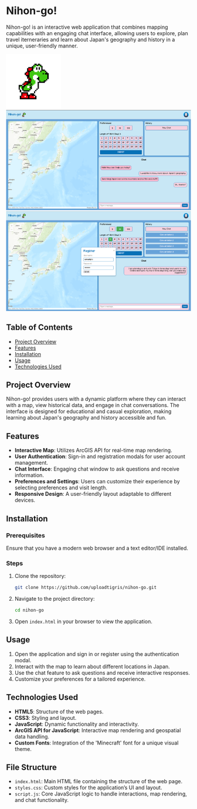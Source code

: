 # Nihon-go!

Nihon-go! is an interactive web application that combines mapping capabilities with an engaging chat interface, allowing users to explore, plan travel iterneraries and learn about Japan's geography and history in a unique, user-friendly manner.

<img src="pictures/pngwing.com.png" alt="Nihon-go Icon" width="150" height="150">

<img src="pictures/Screenshot 2024-11-03 131629.png" alt="Nihon-go Screenshot" width="700">
<img src="pictures/Screenshot 2024-11-03 131831.png" alt="Nihon-go Screenshot" width="700">

## Table of Contents
- [Project Overview](#project-overview)
- [Features](#features)
- [Installation](#installation)
- [Usage](#usage)
- [Technologies Used](#technologies-used)

## Project Overview
Nihon-go! provides users with a dynamic platform where they can interact with a map, view historical data, and engage in chat conversations. The interface is designed for educational and casual exploration, making learning about Japan's geography and history accessible and fun.

## Features
- **Interactive Map**: Utilizes ArcGIS API for real-time map rendering.
- **User Authentication**: Sign-in and registration modals for user account management.
- **Chat Interface**: Engaging chat window to ask questions and receive information.
- **Preferences and Settings**: Users can customize their experience by selecting preferences and visit length.
- **Responsive Design**: A user-friendly layout adaptable to different devices.

## Installation

### Prerequisites
Ensure that you have a modern web browser and a text editor/IDE installed.

### Steps
1. Clone the repository:
   ```bash
   git clone https://github.com/uploadtigris/nihon-go.git
   ```
2. Navigate to the project directory:
   ```bash
   cd nihon-go
   ```
3. Open `index.html` in your browser to view the application.

## Usage
1. Open the application and sign in or register using the authentication modal.
2. Interact with the map to learn about different locations in Japan.
3. Use the chat feature to ask questions and receive interactive responses.
4. Customize your preferences for a tailored experience.

## Technologies Used
- **HTML5**: Structure of the web pages.
- **CSS3**: Styling and layout.
- **JavaScript**: Dynamic functionality and interactivity.
- **ArcGIS API for JavaScript**: Interactive map rendering and geospatial data handling.
- **Custom Fonts**: Integration of the 'Minecraft' font for a unique visual theme.

## File Structure
- `index.html`: Main HTML file containing the structure of the web page.
- `styles.css`: Custom styles for the application’s UI and layout.
- `script.js`: Core JavaScript logic to handle interactions, map rendering, and chat functionality.



